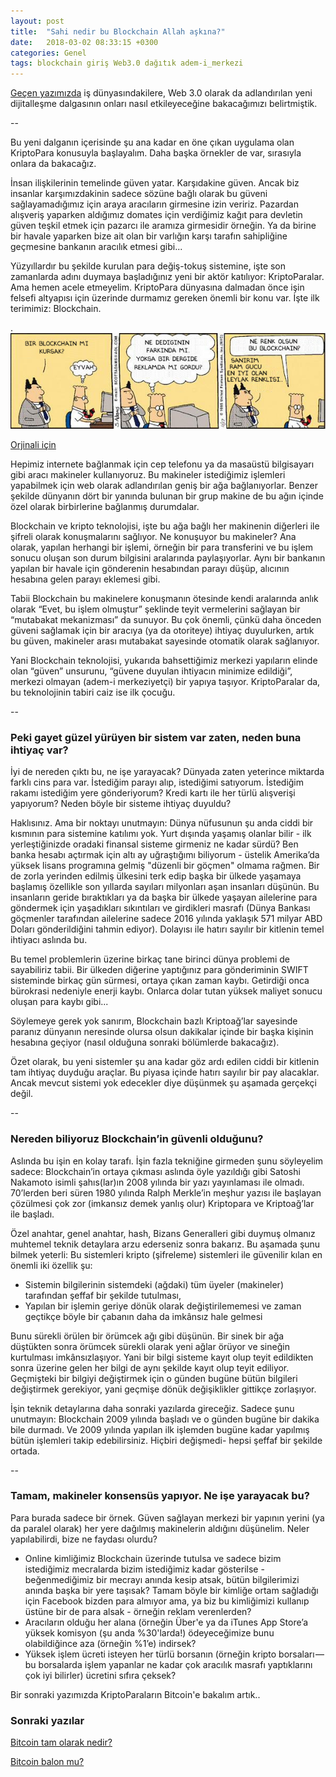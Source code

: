 ```yaml
---
layout: post
title:  "Sahi nedir bu Blockchain Allah aşkına?"
date:   2018-03-02 08:33:15 +0300
categories: Genel
tags: blockchain giriş Web3.0 dağıtık adem-i_merkezi
---
```


[Geçen yazımızda](/genel/2018/03/01/Geceleri-uykunuzu-ne-kaciriyor.html) iş dünyasındakilere, Web 3.0 olarak da adlandırılan yeni dijitalleşme dalgasının onları nasıl etkileyeceğine bakacağımızı belirtmiştik. 

--

Bu yeni dalganın içerisinde şu ana kadar en öne çıkan uygulama olan KriptoPara konusuyla başlayalım. Daha başka örnekler de var, sırasıyla onlara da bakacağız. 

İnsan ilişkilerinin temelinde güven yatar. Karşıdakine güven. Ancak biz insanlar karşımızdakinin sadece sözüne bağlı olarak bu güveni sağlayamadığımız için araya aracıların girmesine izin veririz. Pazardan alışveriş yaparken aldığımız domates için verdiğimiz kağıt para devletin güven teşkil etmek için pazarcı ile aramıza girmesidir örneğin. Ya da birine bir havale yaparken bize ait olan bir varlığın karşı tarafın sahipliğine geçmesine bankanın aracılık etmesi gibi... 

Yüzyıllardır bu şekilde kurulan para değiş-tokuş sistemine, işte son zamanlarda adını duymaya başladığınız yeni bir aktör katılıyor: KriptoParalar. Ama hemen acele etmeyelim. KriptoPara dünyasına dalmadan önce işin felsefi altyapısı için üzerinde durmamız gereken önemli bir konu var. İşte ilk terimimiz: Blockchain. 


.
![Dilbert on Blockchain](/assets/dilbert-chain-turkce.jpg)

[Orjinali için](https://cdn.vox-cdn.com/uploads/chorus_asset/file/7310597/dilbert-chain.jpg)


Hepimiz internete bağlanmak için cep telefonu ya da masaüstü bilgisayarı gibi aracı makineler kullanıyoruz. Bu makineler istediğimiz işlemleri yapabilmek için web olarak adlandırılan geniş bir ağa bağlanıyorlar. Benzer şekilde dünyanın dört bir yanında bulunan bir grup makine de bu ağın içinde özel olarak birbirlerine bağlanmış durumdalar.

Blockchain ve kripto teknolojisi, işte bu ağa bağlı her makinenin diğerleri ile şifreli olarak konuşmalarını sağlıyor. Ne konuşuyor bu makineler? Ana olarak, yapılan herhangi bir işlemi, örneğin bir para transferini ve bu işlem sonucu oluşan son durum bilgisini aralarında paylaşıyorlar. Aynı bir bankanın yapılan bir havale için gönderenin hesabından parayı düşüp, alıcının hesabına gelen parayı eklemesi gibi. 

Tabii Blockchain bu makinelere konuşmanın ötesinde kendi aralarında anlık olarak “Evet, bu işlem olmuştur” şeklinde teyit vermelerini sağlayan bir “mutabakat mekanizması” da sunuyor. Bu çok önemli, çünkü daha önceden güveni sağlamak için bir aracıya (ya da otoriteye) ihtiyaç duyulurken, artık bu güven, makineler arası mutabakat sayesinde otomatik olarak sağlanıyor.

Yani Blockchain teknolojisi, yukarıda bahsettiğimiz merkezi yapıların elinde olan “güven” unsurunu, “güvene duyulan ihtiyacın minimize edildiği”,  merkezi olmayan (adem-i merkeziyetçi) bir yapıya taşıyor. KriptoParalar da, bu teknolojinin tabiri caiz ise ilk çocuğu. 

--

### Peki gayet güzel yürüyen bir sistem var zaten, neden buna ihtiyaç var?

İyi de nereden çıktı bu, ne işe yarayacak? Dünyada zaten yeterince miktarda farklı cins para var. İstediğim parayı alıp, istediğimi satıyorum. İstediğim rakamı istediğim yere gönderiyorum? Kredi kartı ile her türlü alışverişi yapıyorum? Neden böyle bir sisteme ihtiyaç duyuldu?

Haklısınız. Ama bir noktayı unutmayın: Dünya nüfusunun şu anda ciddi bir kısmının para sistemine katılımı yok. Yurt dışında yaşamış olanlar bilir - ilk yerleştiğinizde oradaki finansal sisteme girmeniz ne kadar sürdü? Ben banka hesabı açtırmak için altı ay uğraştığımı biliyorum - üstelik Amerika’da yüksek lisans programına gelmiş "düzenli bir göçmen" olmama rağmen. Bir de zorla yerinden edilmiş ülkesini terk edip başka bir ülkede yaşamaya başlamış özellikle son yıllarda sayıları milyonları aşan insanları düşünün. Bu insanların geride bıraktıkları ya da başka bir ülkede yaşayan ailelerine para göndermek için yaşadıkları sıkıntıları ve girdikleri masrafı (Dünya Bankası göçmenler tarafından ailelerine sadece 2016 yılında yaklaşık 571 milyar ABD Doları gönderildiğini tahmin ediyor). Dolayısı ile hatırı sayılır bir kitlenin temel ihtiyacı aslında bu. 

Bu temel problemlerin üzerine birkaç tane birinci dünya problemi de sayabiliriz tabii. Bir ülkeden diğerine yaptığınız para gönderiminin SWIFT sisteminde birkaç gün sürmesi, ortaya çıkan zaman kaybı. Getirdiği onca bürokrasi nedeniyle enerji kaybı. Onlarca dolar tutan yüksek maliyet sonucu oluşan para kaybı gibi...

Söylemeye gerek yok sanırım, Blockchain bazlı Kriptoağ’lar sayesinde paranız dünyanın neresinde olursa olsun dakikalar içinde bir başka kişinin hesabına geçiyor (nasıl olduğuna sonraki bölümlerde bakacağız). 

Özet olarak, bu yeni sistemler şu ana kadar göz ardı edilen ciddi bir kitlenin tam ihtiyaç duyduğu araçlar. Bu piyasa içinde hatırı sayılır bir pay alacaklar. Ancak mevcut sistemi yok edecekler diye düşünmek şu aşamada gerçekçi değil. 

--


### Nereden biliyoruz Blockchain’in güvenli olduğunu?

Aslında bu işin en kolay tarafı. İşin fazla tekniğine girmeden şunu söyleyelim sadece: Blockchain’in ortaya çıkması aslında öyle yazıldığı gibi Satoshi Nakamoto isimli şahıs(lar)ın 2008 yılında bir yazı yayınlaması ile olmadı. 70’lerden beri süren 1980 yılında Ralph Merkle’in meşhur yazısı ile başlayan çözülmesi çok zor (imkansız demek yanlış olur) Kriptopara ve Kriptoağ’lar ile başladı. 

Özel anahtar, genel anahtar, hash, Bizans Generalleri gibi duymuş olmanız muhtemel teknik detaylara arzu ederseniz sonra bakarız. Bu aşamada şunu bilmek yeterli: Bu sistemleri kripto (şifreleme) sistemleri ile güvenilir kılan en önemli iki özellik şu: 
* Sistemin bilgilerinin sistemdeki (ağdaki) tüm üyeler (makineler) tarafından şeffaf bir şekilde tutulması, 
* Yapılan bir işlemin geriye dönük olarak değiştirilememesi ve zaman geçtikçe böyle bir çabanın daha da imkânsız hale gelmesi

Bunu sürekli örülen bir örümcek ağı gibi düşünün. Bir sinek bir ağa düştükten sonra örümcek sürekli olarak yeni ağlar örüyor ve sineğin kurtulması imkânsızlaşıyor. Yani bir bilgi sisteme kayıt olup teyit edildikten sonra üzerine gelen her bilgi de aynı şekilde kayıt olup teyit ediliyor. Geçmişteki bir bilgiyi değiştirmek için o günden bugüne bütün bilgileri değiştirmek gerekiyor, yani geçmişe dönük değişiklikler gittikçe zorlaşıyor. 

İşin teknik detaylarına daha sonraki yazılarda gireceğiz. Sadece şunu unutmayın: Blockchain 2009 yılında başladı ve o günden bugüne bir dakika bile durmadı. Ve 2009 yılında yapılan ilk işlemden bugüne kadar yapılmış bütün işlemleri takip edebilirsiniz. Hiçbiri değişmedi- hepsi şeffaf bir şekilde ortada. 

--


### Tamam, makineler konsensüs yapıyor. Ne işe yarayacak bu? 

Para burada sadece bir örnek. Güven sağlayan merkezi bir yapının yerini (ya da paralel olarak) her yere dağılmış makinelerin aldığını düşünelim. Neler yapılabilirdi, bize ne faydası olurdu? 
* Online kimliğimiz Blockchain üzerinde tutulsa ve sadece bizim istediğimiz mecralarda bizim istediğimiz kadar gösterilse - beğenmediğimiz bir mecrayı anında kesip atsak, bütün bilgilerimizi anında başka bir yere taşısak? Tamam böyle bir kimliğe ortam sağladığı için Facebook bizden para almıyor ama, ya biz bu kimliğimizi kullanıp üstüne bir de para alsak - örneğin reklam verenlerden?
* Aracıların olduğu her alana (örneğin Über'e ya da  iTunes App Store’a yüksek komisyon (şu anda %30'larda!) ödeyeceğimize bunu olabildiğince aza (örneğin %1’e) indirsek?
* Yüksek işlem ücreti isteyen her türlü borsanın (örneğin kripto borsaları — bu borsalarda işlem yapanlar ne kadar çok aracılık masrafı yaptıklarını çok iyi bilirler) ücretini sıfıra çeksek?

Bir sonraki yazımızda KriptoParaların Bitcoin'e bakalım artık.. 


### Sonraki yazılar

[Bitcoin tam olarak nedir?](/genel/2018/03/13/Bitcoin-ne-tam-olarak.html)

[Bitcoin balon mu?](/genel/2018/03/05/Bitcoin-balon-mu.html)
